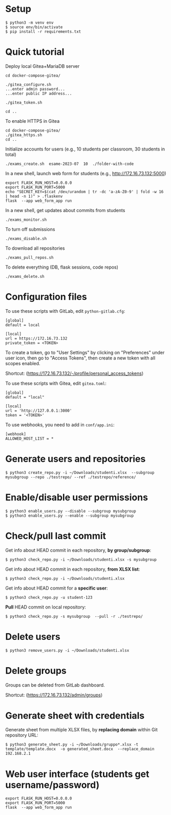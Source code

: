 # Setup

```
$ python3 -m venv env
$ source env/bin/activate
$ pip install -r requirements.txt
```

# Quick tutorial

Deploy local Gitea+MariaDB server

```
cd docker-compose-gitea/

./gitea_configure.sh
...enter admin password...
...enter public IP address...

./gitea_token.sh

cd ..
```

To enable HTTPS in Gitea
```
cd docker-compose-gitea/
./gitea_https.sh
cd ..
```


Initialize accounts for users (e.g., 10 students per classroom, 30 students in total)
```
./exams_create.sh  esame-2023-07  10  ./folder-with-code
```

In a new shell, launch web form for students (e.g., http://172.16.73.132:5000)
```
export FLASK_RUN_HOST=0.0.0.0
export FLASK_RUN_PORT=5000
echo "SECRET_KEY=$(cat /dev/urandom | tr -dc 'a-zA-Z0-9' | fold -w 16 | head -n 1)" > .flaskenv
flask  --app web_form_app run
```

In a new shell, get updates about commits from students
```
./exams_monitor.sh
```

To turn off submissions
```
./exams_disable.sh
```

To download all repositories
```
./exams_pull_repos.sh
```


To delete everything (DB, flask sessions, code repos)
```
./exams_delete.sh
```


# Configuration files

To use these scripts with GitLab, edit `python-gitlab.cfg`:
```
[global]
default = local

[local]
url = https://172.16.73.132
private_token = <TOKEN>
```

To create a token, go to "User Settings" by clicking on "Preferences" under user icon, then go to "Access Tokens", then create a new token with all scopes enabled.

Shortcut: (https://172.16.73.132/-/profile/personal_access_tokens)

To use these scripts with Gitea, edit `gitea.toml`:
```
[global]
default = "local"

[local]
url = 'http://127.0.0.1:3000'
token = '<TOKEN>'
```

To use webhooks, you need to add in `conf/app.ini`:
```
[webhook]
ALLOWED_HOST_LIST = *
```

# Generate users and repositories

```
$ python3 create_repo.py -i ~/Downloads/studenti.xlsx  --subgroup mysubgroup --repo ./testrepo/ --ref ./testrepo/reference/
```


# Enable/disable user permissions

```
$ python3 enable_users.py --disable --subgroup mysubgroup
$ python3 enable_users.py --enable --subgroup mysubgroup
```


# Check/pull last commit

Get info about HEAD commit in each repository, **by group/subgroup**:
```
$ python3 check_repo.py -i ~/Downloads/studenti.xlsx -s mysubgroup
```

Get info about HEAD commit in each repository, **from XLSX list**:
```
$ python3 check_repo.py -i ~/Downloads/studenti.xlsx
```

Get info about HEAD commit for a **specific user**:
```
$ python3 check_repo.py -u student-123
```

**Pull** HEAD commit on local repository:
```
$ python3 check_repo.py -s mysubgroup  --pull -r ./testrepo/
```


# Delete users

```
$ python3 remove_users.py -i ~/Downloads/studenti.xlsx
```


# Delete groups

Groups can be deleted from GitLab dashboard.

Shortcut: (https://172.16.73.132/admin/groups)


# Generate sheet with credentials

Generate sheet from multiple XLSX files, by **replacing domain** within Git repository URL:
```
$ python3 generate_sheet.py -i ~/Downloads/gruppo*.xlsx -t template/template.docx  -o generated_sheet.docx  --replace_domain 192.168.2.1
```


# Web user interface (students get username/password)

```
export FLASK_RUN_HOST=0.0.0.0
export FLASK_RUN_PORT=5000
flask  --app web_form_app run
```

